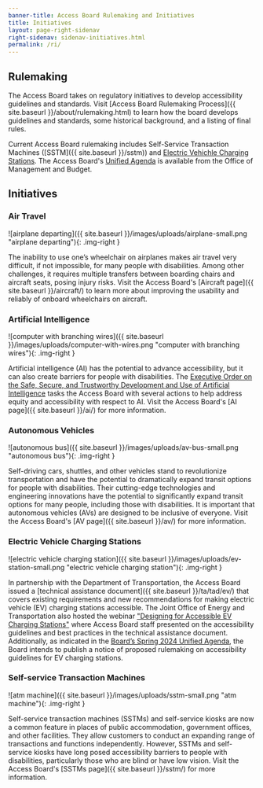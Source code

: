 ```yaml
---
banner-title: Access Board Rulemaking and Initiatives
title: Initiatives
layout: page-right-sidenav
right-sidenav: sidenav-initiatives.html
permalink: /ri/
---
```

## Rulemaking

The Access Board takes on regulatory initiatives to develop accessibility guidelines and standards.  Visit [Access Board Rulemaking Process]({{ site.baseurl }}/about/rulemaking.html) to learn how the board develops guidelines and standards, some historical background, and a listing of final rules.

Current Access Board rulemaking includes Self-Service Transaction Machines ([SSTM]({{ site.baseurl }}/sstm)) and [Electric Vehichle Charging Stations](https://www.reginfo.gov/public/do/eAgendaViewRule?pubId=202404&RIN=3014-AA48). 
The Access Board's [Unified Agenda](https://www.reginfo.gov/public/do/eAgendaMain?operation=OPERATION_GET_AGENCY_RULE_LIST&currentPub=true&agencyCode=&showStage=active&agencyCd=3014) is available from the Office of Management and Budget. 

## Initiatives

### Air Travel

![airplane departing]({{ site.baseurl }}/images/uploads/airplane-small.png "airplane departing"){: .img-right }

The inability to use one’s wheelchair on airplanes makes air travel very difficult, if not impossible, for many people with disabilities.  Among other challenges, it requires multiple transfers between boarding chairs and aircraft seats, posing injury risks. Visit the Access Board's [Aircraft page]({{ site.baseurl }}/aircraft/) to learn more about improving the usability and reliably of onboard wheelchairs on aircraft.

### Artificial Intelligence

![computer with branching wires]({{ site.baseurl }}/images/uploads/computer-with-wires.png "computer with branching wires"){: .img-right }

Artificial intelligence (AI) has the potential to advance accessibility, but it can also create barriers for people with disabilities. The [Executive Order on the Safe, Secure, and Trustworthy Development and Use of Artificial Intelligence](https://www.whitehouse.gov/briefing-room/presidential-actions/2023/10/30/executive-order-on-the-safe-secure-and-trustworthy-development-and-use-of-artificial-intelligence/) tasks the Access Board with several actions to help address equity and accessibility with respect to AI. Visit the Access Board's [AI page]({{ site.baseurl }}/ai/) for more information.

### Autonomous Vehicles

![autonomous bus]({{ site.baseurl }}/images/uploads/av-bus-small.png "autonomous bus"){: .img-right }

Self-driving cars, shuttles, and other vehicles stand to revolutionize transportation and have the potential to dramatically expand transit options for people with disabilities. Their cutting-edge technologies and engineering innovations have the potential to significantly expand transit options for many people, including those with disabilities. It is important that autonomous vehicles (AVs) are designed to be inclusive of everyone. Visit the Access Board's [AV page]({{ site.baseurl }}/av/) for more information.

### Electric Vehicle Charging Stations

![electric vehicle charging station]({{ site.baseurl }}/images/uploads/ev-station-small.png "electric vehicle charging station"){: .img-right }

In partnership with the Department of Transportation, the Access Board issued a [technical assistance document]({{ site.baseurl }}/ta/tad/ev/) that covers existing requirements and new recommendations for making electric vehicle (EV) charging stations accessible.  The Joint Office of Energy and Transportation also hosted the webinar ["Designing for Accessible EV Charging Stations"](https://driveelectric.gov/webinars/accessibility) where Access Board staff presented on the accessibility guidelines and best practices in the technical assistance document. Additionally, as indicated in the 
[Board’s Spring 2024 Unified Agenda](https://www.reginfo.gov/public/do/eAgendaMain?operation=OPERATION_GET_AGENCY_RULE_LIST&currentPub=true&agencyCode=&showStage=active&agencyCd=3014),
the Board intends to publish a notice of proposed rulemaking on accessibility guidelines for EV charging stations.

### Self-service Transaction Machines

![atm machine]({{ site.baseurl }}/images/uploads/sstm-small.png "atm machine"){: .img-right }

Self-service transaction machines (SSTMs) and self-service kiosks are now a common feature in places of public accommodation, government offices, and other facilities. They allow customers to conduct an expanding range of transactions and functions independently. However, SSTMs and self-service kiosks have long posed accessibility barriers to people with disabilities, particularly those who are blind or have low vision. Visit the Access Board's [SSTMs page]({{ site.baseurl }}/sstm/) for more information. 
